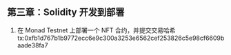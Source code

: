 ## 第三章：Solidity 开发到部署

1. 在 Monad Testnet 上部署一个 NFT 合约，并提交交易哈希  
   tx:0xfb1d767b1b9772ecc6e9c300a3253e6562cef253826c5e98cf6609baade38fa7
